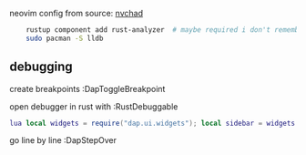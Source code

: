 neovim config from source: [nvchad](https://nvchad.com/)

```bash
    rustup component add rust-analyzer  # maybe required i don't remember
    sudo pacman -S lldb
```



## debugging
create breakpoints :DapToggleBreakpoint

open debugger in rust with :RustDebuggable


```lua
lua local widgets = require("dap.ui.widgets"); local sidebar = widgets.sidebar(widgets.scopes); sidebar.open()
```
go line by line :DapStepOver